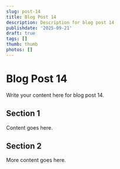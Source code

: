 ```yaml
---
slug: post-14
title: Blog Post 14
description: Description for blog post 14
publishdate: '2025-09-21'
draft: true
tags: []
thumb: thumb
photos: []
---
```

# Blog Post 14

Write your content here for blog post 14.

## Section 1

Content goes here.

## Section 2

More content goes here.
